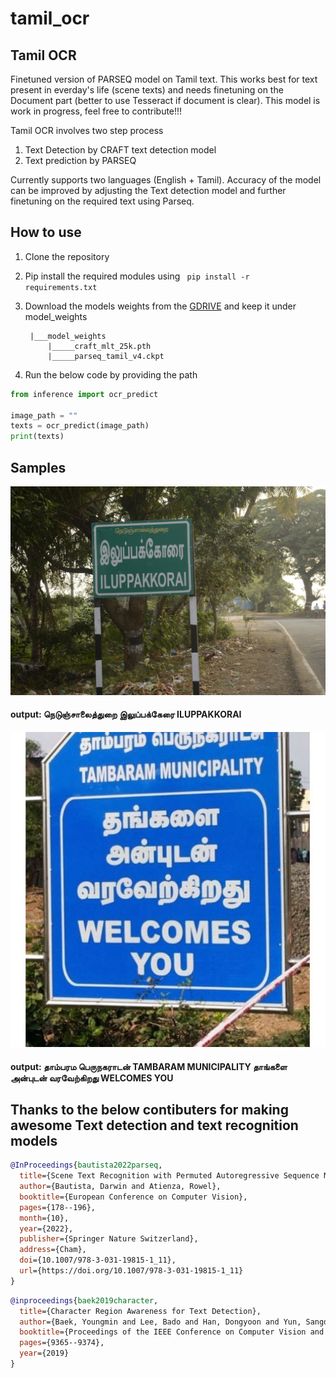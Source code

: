 # tamil_ocr
## Tamil OCR 

Finetuned version of PARSEQ model on Tamil text. This works best for text present in everday's life (scene texts) and needs finetuning on the Document part (better to use Tesseract if document is clear). This model is work in progress, feel free to contribute!!!

Tamil OCR involves two step process
1. Text Detection by CRAFT text detection model
2. Text prediction by PARSEQ

Currently supports two languages (English + Tamil). Accuracy of the model can be improved by adjusting the Text detection model and further finetuning on the required text using Parseq.

## How to use
1. Clone the repository
2. Pip install the required modules using
   ``` pip install -r requirements.txt```
4. Download the models weights from the [GDRIVE](https://drive.google.com/drive/folders/1oMxdp7VE4Z0uHQkHr1VIrXYfyjZ_WwFV?usp=sharing) and keep it under model_weights 
    
        |___model_weights
            |_____craft_mlt_25k.pth
            |_____parseq_tamil_v4.ckpt
    
5. Run the below code by providing the path

```python
from inference import ocr_predict

image_path = ""
texts = ocr_predict(image_path)
print(texts)

```

## Samples
<img width="800" alt="teaser" src="./test_images/signboard_1.jpg">

#### output: நெடுஞ்சாலைத்துறை இலுப்பக்கேரை ILUPPAKKORAI

<img width="800" alt="teaser" src="./test_images/signboard_2.jpg">

#### output: தாம்பரம பெருநகராடன் TAMBARAM MUNICIPALITY தாங்களை அன்புடன் வரவேற்கிறது WELCOMES YOU

## Thanks to the below contibuters for making awesome Text detection and text recognition models

```bibtex
@InProceedings{bautista2022parseq,
  title={Scene Text Recognition with Permuted Autoregressive Sequence Models},
  author={Bautista, Darwin and Atienza, Rowel},
  booktitle={European Conference on Computer Vision},
  pages={178--196},
  month={10},
  year={2022},
  publisher={Springer Nature Switzerland},
  address={Cham},
  doi={10.1007/978-3-031-19815-1_11},
  url={https://doi.org/10.1007/978-3-031-19815-1_11}
}
```

```bibtex
@inproceedings{baek2019character,
  title={Character Region Awareness for Text Detection},
  author={Baek, Youngmin and Lee, Bado and Han, Dongyoon and Yun, Sangdoo and Lee, Hwalsuk},
  booktitle={Proceedings of the IEEE Conference on Computer Vision and Pattern Recognition},
  pages={9365--9374},
  year={2019}
}
```
